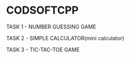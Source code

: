 # CODSOFTCPP
TASK 1 - NUMBER GUESSING GAME






TASK 2 - SIMPLE CALCULATOR(mini calculator)





TASK 3 - TIC-TAC-TOE GAME
